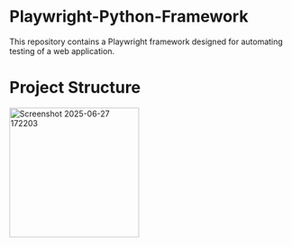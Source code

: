 # Playwright-Python-Framework
This repository contains a Playwright framework designed for automating testing of a web application.

# Project Structure

<img width="230" alt="Screenshot 2025-06-27 172203" src="https://github.com/user-attachments/assets/5f0f62c2-db25-4f93-b101-b36c51156901" />



